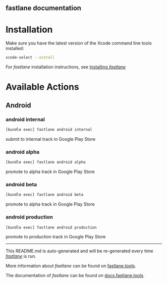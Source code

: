 fastlane documentation
----

# Installation

Make sure you have the latest version of the Xcode command line tools installed:

```sh
xcode-select --install
```

For _fastlane_ installation instructions, see [Installing _fastlane_](https://docs.fastlane.tools/#installing-fastlane)

# Available Actions

## Android

### android internal

```sh
[bundle exec] fastlane android internal
```

submit to internal track in Google Play Store

### android alpha

```sh
[bundle exec] fastlane android alpha
```

promote to alpha track in Google Play Store

### android beta

```sh
[bundle exec] fastlane android beta
```

promote to alpha track in Google Play Store

### android production

```sh
[bundle exec] fastlane android production
```

promote to production track in Google Play Store

----

This README.md is auto-generated and will be re-generated every time [_fastlane_](https://fastlane.tools) is run.

More information about _fastlane_ can be found on [fastlane.tools](https://fastlane.tools).

The documentation of _fastlane_ can be found on [docs.fastlane.tools](https://docs.fastlane.tools).
